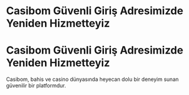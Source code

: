 # Casibom Güvenli Giriş Adresimizde Yeniden Hizmetteyiz
# Casibom Güvenli Giriş Adresimizde Yeniden Hizmetteyiz

Casibom, bahis ve casino dünyasında heyecan dolu bir deneyim sunan güvenilir bir platformdur.
